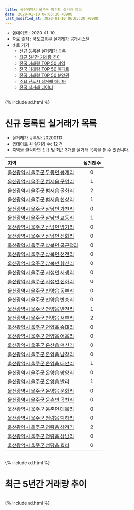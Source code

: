 ```yaml
---
title: 울산광역시 울주군 아파트 실거래 정보
date: 2020-01-10 06:05:20 +0900
last_modified_at: 2020-01-10 06:05:20 +0900
---
```


* 업데이트 : 2020-01-10
* 자료 출처 : [국토교통부 실거래가 공개시스템](http://rt.molit.go.kr)
* 바로 가기
    * [신규 등록된 실거래가 목록](#신규-등록된-실거래가-목록)
    * [최근 5년간 거래량 추이](#최근-5년간-거래량-추이)
    * [전국 거래량 TOP 50 지역](https://inasie.github.io/apt-trade-info/최근-3개월-전국에서-가장-거래가-많이-발생한-지역)
    * [전국 거래량 TOP 50 아파트](https://inasie.github.io/apt-trade-info/최근-3개월-전국에서-가장-거래가-많이-발생한-아파트)
    * [전국 거래량 TOP 50 분양권](https://inasie.github.io/apt-trade-info/최근-3개월-전국에서-가장-거래가-많이-발생한-분양권)
    * [주요 신도시 실거래 데이터](https://inasie.github.io/apt-trade-info/주요-신도시)
    * [전국 실거래 데이터](https://inasie.github.io/apt-trade-info/전국)

<br>
{% include ad.html %}
<br>

# 신규 등록된 실거래가 목록
* 실거래가 등록일: 20200110
* 업데이트 된 실거래 수: 12 건
* 지역을 클릭하면 신규 및 최근 3개월 실거래 목록을 볼 수 있습니다.


|지역|실거래수|
|:---|:---:|
|[울산광역시 울주군 두동면 봉계리](https://inasie.github.io/apt-trade-info/울산광역시-울주군-두동면-봉계리)|0|
|[울산광역시 울주군 범서읍 구영리](https://inasie.github.io/apt-trade-info/울산광역시-울주군-범서읍-구영리)|1|
|[울산광역시 울주군 범서읍 굴화리](https://inasie.github.io/apt-trade-info/울산광역시-울주군-범서읍-굴화리)|2|
|[울산광역시 울주군 범서읍 천상리](https://inasie.github.io/apt-trade-info/울산광역시-울주군-범서읍-천상리)|1|
|[울산광역시 울주군 삼남면 가천리](https://inasie.github.io/apt-trade-info/울산광역시-울주군-삼남면-가천리)|0|
|[울산광역시 울주군 삼남면 교동리](https://inasie.github.io/apt-trade-info/울산광역시-울주군-삼남면-교동리)|1|
|[울산광역시 울주군 삼남면 방기리](https://inasie.github.io/apt-trade-info/울산광역시-울주군-삼남면-방기리)|0|
|[울산광역시 울주군 삼남면 신화리](https://inasie.github.io/apt-trade-info/울산광역시-울주군-삼남면-신화리)|0|
|[울산광역시 울주군 상북면 궁근정리](https://inasie.github.io/apt-trade-info/울산광역시-울주군-상북면-궁근정리)|0|
|[울산광역시 울주군 상북면 천전리](https://inasie.github.io/apt-trade-info/울산광역시-울주군-상북면-천전리)|0|
|[울산광역시 울주군 상북면 향산리](https://inasie.github.io/apt-trade-info/울산광역시-울주군-상북면-향산리)|0|
|[울산광역시 울주군 서생면 서생리](https://inasie.github.io/apt-trade-info/울산광역시-울주군-서생면-서생리)|0|
|[울산광역시 울주군 서생면 진하리](https://inasie.github.io/apt-trade-info/울산광역시-울주군-서생면-진하리)|0|
|[울산광역시 울주군 언양읍 동부리](https://inasie.github.io/apt-trade-info/울산광역시-울주군-언양읍-동부리)|0|
|[울산광역시 울주군 언양읍 반송리](https://inasie.github.io/apt-trade-info/울산광역시-울주군-언양읍-반송리)|0|
|[울산광역시 울주군 언양읍 반천리](https://inasie.github.io/apt-trade-info/울산광역시-울주군-언양읍-반천리)|1|
|[울산광역시 울주군 언양읍 서부리](https://inasie.github.io/apt-trade-info/울산광역시-울주군-언양읍-서부리)|2|
|[울산광역시 울주군 언양읍 송대리](https://inasie.github.io/apt-trade-info/울산광역시-울주군-언양읍-송대리)|0|
|[울산광역시 울주군 언양읍 어음리](https://inasie.github.io/apt-trade-info/울산광역시-울주군-언양읍-어음리)|0|
|[울산광역시 울주군 온산읍 덕신리](https://inasie.github.io/apt-trade-info/울산광역시-울주군-온산읍-덕신리)|0|
|[울산광역시 울주군 온양읍 남창리](https://inasie.github.io/apt-trade-info/울산광역시-울주군-온양읍-남창리)|0|
|[울산광역시 울주군 온양읍 대안리](https://inasie.github.io/apt-trade-info/울산광역시-울주군-온양읍-대안리)|1|
|[울산광역시 울주군 온양읍 망양리](https://inasie.github.io/apt-trade-info/울산광역시-울주군-온양읍-망양리)|0|
|[울산광역시 울주군 온양읍 발리](https://inasie.github.io/apt-trade-info/울산광역시-울주군-온양읍-발리)|1|
|[울산광역시 울주군 온양읍 운화리](https://inasie.github.io/apt-trade-info/울산광역시-울주군-온양읍-운화리)|0|
|[울산광역시 울주군 웅촌면 곡천리](https://inasie.github.io/apt-trade-info/울산광역시-울주군-웅촌면-곡천리)|0|
|[울산광역시 울주군 웅촌면 대복리](https://inasie.github.io/apt-trade-info/울산광역시-울주군-웅촌면-대복리)|0|
|[울산광역시 울주군 청량읍 덕하리](https://inasie.github.io/apt-trade-info/울산광역시-울주군-청량읍-덕하리)|0|
|[울산광역시 울주군 청량읍 삼정리](https://inasie.github.io/apt-trade-info/울산광역시-울주군-청량읍-삼정리)|2|
|[울산광역시 울주군 청량읍 상남리](https://inasie.github.io/apt-trade-info/울산광역시-울주군-청량읍-상남리)|0|
|[울산광역시 울주군 청량읍 율리](https://inasie.github.io/apt-trade-info/울산광역시-울주군-청량읍-율리)|0|


<br>
{% include ad.html %}
<br>

# 최근 5년간 거래량 추이


<div style="width:100%;">
    <canvas id="deal_progress" height="200"></canvas>
</div>

<script>
new Chart(document.getElementById("deal_progress"), {
    type: 'line',
    data: {
        labels: ['201501','201502','201503','201504','201505','201506','201507','201508','201509','201510','201511','201512','201601','201602','201603','201604','201605','201606','201607','201608','201609','201610','201611','201612','201701','201702','201703','201704','201705','201706','201707','201708','201709','201710','201711','201712','201801','201802','201803','201804','201805','201806','201807','201808','201809','201810','201811','201812','201901','201902','201903','201904','201905','201906','201907','201908','201909','201910','201911','201912','202001'],
        datasets: [{
            label: '매매',
            pointRadius: 1,
            data: [429, 315, 440, 426, 404, 420, 390, 332, 339, 374, 300, 220, 183, 212, 295, 262, 208, 206, 203, 212, 196, 277, 232, 195, 155, 179, 231, 185, 193, 183, 201, 180, 225, 170, 167, 127, 216, 186, 241, 181, 215, 174, 127, 148, 154, 162, 142, 146, 215, 176, 225, 190, 175, 206, 219, 191, 178, 306, 307, 164, 5],
            borderColor: "rgba(255, 201, 14, 1)",
            backgroundColor: "rgba(255, 201, 14, 0.5)",
            fill: false,
            lineTension: 0
        },{
            label: '전월세',
            pointRadius: 1,
            data: [153, 105, 181, 143, 153, 170, 206, 150, 159, 201, 157, 172, 161, 130, 171, 128, 134, 121, 115, 117, 103, 154, 110, 101, 116, 122, 128, 115, 183, 124, 126, 135, 128, 150, 140, 131, 156, 126, 164, 164, 150, 158, 164, 176, 143, 160, 99, 100, 144, 132, 163, 139, 195, 191, 229, 190, 172, 151, 128, 105, 11],
            borderColor: "rgba(0, 141, 185, 1)",
            backgroundColor: "rgba(0, 141, 185, 0.5)",
            fill: false,
            lineTension: 0
        }
        ]
    },
    options: {
        responsive: true,
        title: {
            display: false
        },
        tooltips: {
            mode: 'index',
            intersect: false
        },
        hover: {
            mode: 'nearest',
            intersect: true
        },
        scales: {
            xAxes: [{
                display: true,
                scaleLabel: {
                    display: true,
                    labelString: '년/월'
                }
            }],
            yAxes: [{
                display: true,
                ticks: {
                    suggestedMin: 0,
                },
                scaleLabel: {
                    display: true,
                    labelString: '실거래 수'
                }
            }]
        }
    }
});

</script>


<br>
{% include ad.html %}
<br>

